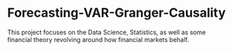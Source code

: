 # Forecasting-VAR-Granger-Causality

This project focuses on the Data Science, Statistics, as well as some financial theory revolving around how financial markets behalf. 
